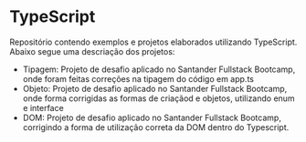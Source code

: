 # TypeScript
Repositório contendo exemplos e projetos elaborados utilizando TypeScript. Abaixo segue uma descriação dos projetos:

- Tipagem: Projeto de desafio aplicado no Santander Fullstack Bootcamp, onde foram feitas correções na tipagem do código em app.ts
- Objeto: Projeto de desafio aplicado no Santander Fullstack Bootcamp, onde forma corrigidas as formas de criaçãod e objetos, utilizando enum e interface
- DOM: Projeto de desafio aplicado no Santander Fullstack Bootcamp, corrigindo a forma de utilização correta da DOM dentro do Typescript.
